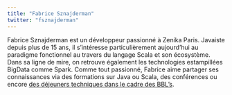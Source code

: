 ```yaml
---
title: "Fabrice Sznajderman"
twitter: "fsznajderman"
---
```


Fabrice Sznajderman est un développeur passionné à Zenika Paris.
Javaiste depuis plus de 15 ans, il s’intéresse particulièrement
aujourd’hui au paradigme fonctionnel au travers du langage Scala et son
écosystème. Dans sa ligne de mire, on retrouve également les
technologies estampillées BigData comme Spark. Comme tout passionné,
Fabrice aime partager ses connaissances via des formations sur Java ou
Scala, des conférences ou encore [des déjeuners techniques dans le cadre
des BBL’s](http://www.brownbaglunch.fr/baggers.html#Paris).
